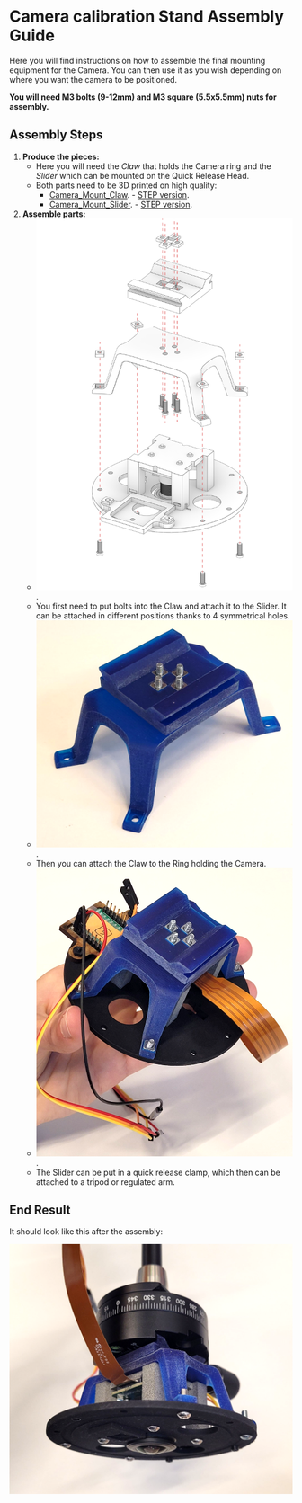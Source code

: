 # Camera calibration Stand Assembly Guide

Here you will find instructions on how to assemble the final mounting equipment for the Camera.
You can then use it as you wish depending on where you want the camera to be positioned.

**You will need M3 bolts (9-12mm) and M3 square (5.5x5.5mm) nuts for assembly.**

## Assembly Steps

1. **Produce the pieces:**
	- Here you will need the _Claw_ that holds the Camera ring and the _Slider_ which can be mounted on the Quick Release Head.
	- Both parts need to be 3D printed on high quality:
		- [Camera_Mount_Claw](../src/hardware/Camera_Mount_Claw.stl). - [STEP version](../src/hardware/Camera_Mount_Claw.stp).
		- [Camera_Mount_Slider](../src/hardware/Camera_Mount_Slider.stl). - [STEP version](../src/hardware/Camera_Mount_Slider.stp).
2. **Assemble parts:**
	- ![Attach the Claw to the Slider and then the Claw to the Camera Hold](images/Camera_06_FinalMount.png).
	- You first need to put bolts into the Claw and attach it to the Slider. It can be attached in different positions thanks to 4 symmetrical holes.
	- ![Attach the Claw to the Slider](images/Camera_FinalAssembly_01_Claw.png).
	- Then you can attach the Claw to the Ring holding the Camera.
	- ![Attach the Claw to the Camera Hold](images/Camera_FinalAssembly_02_ClawAttach.png).
	- The Slider can be put in a quick release clamp, which then can be attached to a tripod or regulated arm.

## End Result

It should look like this after the assembly:

![Camera attached to the main mounting hold and a regulated arm](images/Camera_FinalPosition.png)